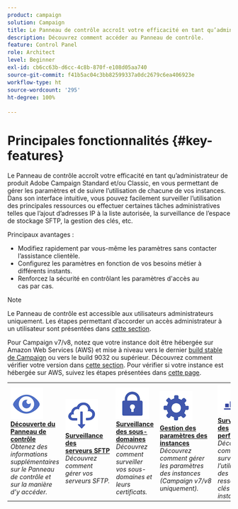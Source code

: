 ```yaml
---
product: campaign
solution: Campaign
title: Le Panneau de contrôle accroît votre efficacité en tant qu’administrateur de produit Adobe Campaign Standard et/ou Classic.
description: Découvrez comment accéder au Panneau de contrôle.
feature: Control Panel
role: Architect
level: Beginner
exl-id: cb6cc63b-d6cc-4c8b-870f-e108d05aa740
source-git-commit: f41b5ac04c3bb82599337a0dc2679c6ea406923e
workflow-type: ht
source-wordcount: '295'
ht-degree: 100%

---
```


# Principales fonctionnalités {#key-features}

Le Panneau de contrôle accroît votre efficacité en tant qu’administrateur de produit Adobe Campaign Standard et/ou Classic, en vous permettant de gérer les paramètres et de suivre l’utilisation de chacune de vos instances. Dans son interface intuitive, vous pouvez facilement surveiller l’utilisation des principales ressources ou effectuer certaines tâches administratives telles que l’ajout d’adresses IP à la liste autorisée, la surveillance de l’espace de stockage SFTP, la gestion des clés, etc.

Principaux avantages :

* Modifiez rapidement par vous-même les paramètres sans contacter l’assistance clientèle.
* Configurez les paramètres en fonction de vos besoins métier à différents instants.
* Renforcez la sécurité en contrôlant les paramètres d&#39;accès au cas par cas.

>[!NOTE]
>
>Le Panneau de contrôle est accessible aux utilisateurs administrateurs uniquement. Les étapes permettant d’accorder un accès administrateur à un utilisateur sont présentées dans [cette section](managing-permissions.md).
>
>Pour Campaign v7/v8, notez que votre instance doit être hébergée sur Amazon Web Services (AWS) et mise à niveau vers le dernier [build stable de Campaign](https://experienceleague.adobe.com/docs/campaign-classic/using/release-notes/rn-overview.html?lang=fr#rn-statuses) ou vers le build 9032 ou supérieur. Découvrez comment vérifier votre version dans [cette section](https://experienceleague.adobe.com/docs/campaign-classic/using/getting-started/starting-with-adobe-campaign/launching-adobe-campaign.html?lang=fr#getting-your-campaign-version). Pour vérifier si votre instance est hébergée sur AWS, suivez les étapes présentées dans [cette page](../../faq.md#hosted-aws).

<table style="table-layout:fixed">
<tr>
    <td>
        <a href="../../discover/using/accessing-control-panel.md"><img alt="conditions" src="assets/do-not-localize/discover.png"/></a>
        <div><a href="../../discover/using/accessing-control-panel.md"><strong>Découverte du Panneau de contrôle</strong></a></div>
        <em>Obtenez des informations supplémentaires sur le Panneau de contrôle et sur la manière d’y accéder.</em>
    </td>
    <td>
        <a href="../../sftp/using/about-sftp-management.md"><img alt="conditions" src="assets/do-not-localize/sftp.png"/></a>
        <div><a href="../../sftp/using/about-sftp-management.md"><strong>Surveillance des serveurs SFTP</strong></a></div>
        <em>Découvrez comment gérer vos serveurs SFTP.</em>
    </td>
    <td>
        <a href="../../subdomains-certificates/using/subdomains-branding.md"><img alt="conditions" src="assets/do-not-localize/subdomains.png"/></a>
        <div><a href="../../subdomains-certificates/using/subdomains-branding.md"><strong>Surveillance des sous-domaines</strong></a></div>
        <em>Découvrez comment surveiller vos sous-domaines et leurs certificats.</em>
    </td>
    <td>
        <a href="../../instances-settings/using/ip-allow-listing-instance-access.md"><img alt="conditions" src="assets/do-not-localize/instance_settings.png"/></a>
        <div><a href="../../instances-settings/using/ip-allow-listing-instance-access.md"><strong>Gestion des paramètres des instances</strong></a></div>
        <em>Découvrez comment gérer les paramètres des instances (Campaign v7/v8 uniquement).</em>
    </td>
    <td>
        <a href="../../performance-monitoring/using/about-performance-monitoring.md"><img alt="conditions" src="assets/do-not-localize/monitoring-performance.png"/></a>
        <div><a href="../../performance-monitoring/using/about-performance-monitoring.md"><strong>Surveillance des performances</strong></a></div>
        <em>Découvrez comment surveiller l’utilisation des ressources clés sur vos instances.</em>
    </td>
</tr>
</table>
